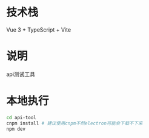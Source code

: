 # 技术栈
Vue 3 + TypeScript + Vite

# 说明
api测试工具

# 本地执行
```sh
cd api-tool
cnpm install # 建议使用cnpm不然electron可能会下载不下来
npm dev
```

